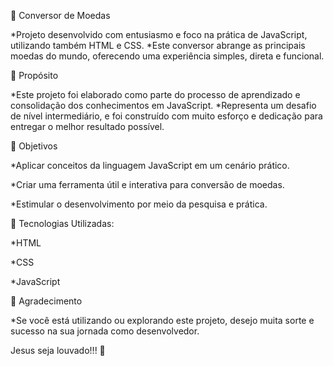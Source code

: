💱 Conversor de Moedas

*Projeto desenvolvido com entusiasmo e foco na prática de JavaScript, utilizando também HTML e CSS. 
*Este conversor abrange as principais moedas do mundo, oferecendo uma experiência simples, direta e funcional.



📌 Propósito

*Este projeto foi elaborado como parte do processo de aprendizado e consolidação dos conhecimentos em JavaScript. 
*Representa um desafio de nível intermediário, e foi construído com muito esforço e dedicação para entregar o melhor resultado possível.



🎯 Objetivos

*Aplicar conceitos da linguagem JavaScript em um cenário prático.

*Criar uma ferramenta útil e interativa para conversão de moedas.

*Estimular o desenvolvimento por meio da pesquisa e prática.



🚀 Tecnologias Utilizadas:

*HTML

*CSS

*JavaScript


🙌 Agradecimento

*Se você está utilizando ou explorando este projeto, 
desejo muita sorte e sucesso na sua jornada como desenvolvedor. 

 Jesus seja louvado!!!  🙏
